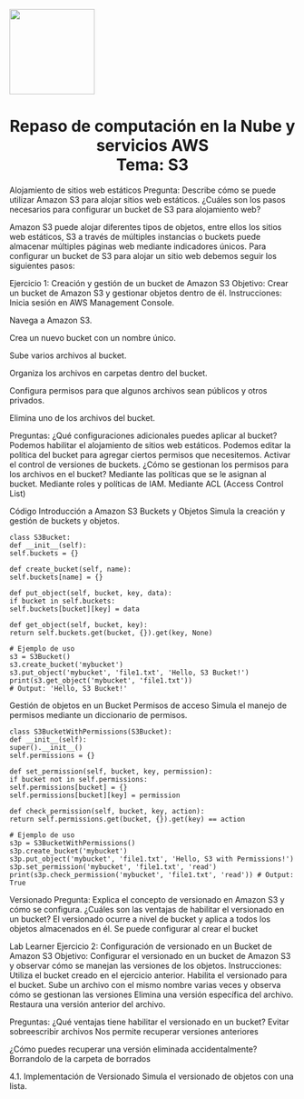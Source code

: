 <p align="left">
  <img src="https://semanadelcannabis.cayetano.edu.pe/assets/img/logo-upch.png" width="150">
  <h1 align="center">Repaso de computación en la Nube y servicios AWS<br>Tema: S3</h1>
</p>

Alojamiento de sitios web estáticos
Pregunta: Describe cómo se puede utilizar Amazon S3 para alojar sitios web estáticos. ¿Cuáles son los pasos necesarios para configurar un bucket de S3 para alojamiento web?

Amazon S3 puede alojar diferentes tipos de objetos, entre ellos los sitios web estáticos, S3 a través de múltiples instancias o buckets puede almacenar múltiples páginas web mediante indicadores únicos. Para configurar un bucket de S3 para alojar un sitio web debemos seguir los siguientes pasos:


Ejercicio 1: Creación y gestión de un bucket de Amazon S3
Objetivo: Crear un bucket de Amazon S3 y gestionar objetos dentro de él. Instrucciones:
Inicia sesión en AWS Management Console.

Navega a Amazon S3.

Crea un nuevo bucket con un nombre único.

Sube varios archivos al bucket.

Organiza los archivos en carpetas dentro del bucket.

Configura permisos para que algunos archivos sean públicos y otros privados.

Elimina uno de los archivos del bucket.


Preguntas:
¿Qué configuraciones adicionales puedes aplicar al bucket?
Podemos habilitar el alojamiento de sitios web estáticos.
Podemos editar la política del bucket para agregar ciertos permisos que necesitemos.
Activar el control de versiones de buckets.
¿Cómo se gestionan los permisos para los archivos en el bucket?
Mediante las políticas que se le asignan al bucket.
Mediante roles y políticas de IAM.
Mediante ACL (Access Control List)

Código
Introducción a Amazon S3
Buckets y Objetos
Simula la creación y gestión de buckets y objetos.
```
class S3Bucket:
def __init__(self):
self.buckets = {}

def create_bucket(self, name):
self.buckets[name] = {}

def put_object(self, bucket, key, data):
if bucket in self.buckets:
self.buckets[bucket][key] = data

def get_object(self, bucket, key):
return self.buckets.get(bucket, {}).get(key, None)

# Ejemplo de uso
s3 = S3Bucket()
s3.create_bucket('mybucket')
s3.put_object('mybucket', 'file1.txt', 'Hello, S3 Bucket!')
print(s3.get_object('mybucket', 'file1.txt'))
# Output: 'Hello, S3 Bucket!'
```
Gestión de objetos en un Bucket
Permisos de acceso
Simula el manejo de permisos mediante un diccionario de permisos.
```
class S3BucketWithPermissions(S3Bucket):
def __init__(self):
super().__init__()
self.permissions = {}

def set_permission(self, bucket, key, permission):
if bucket not in self.permissions:
self.permissions[bucket] = {}
self.permissions[bucket][key] = permission

def check_permission(self, bucket, key, action):
return self.permissions.get(bucket, {}).get(key) == action

# Ejemplo de uso
s3p = S3BucketWithPermissions()
s3p.create_bucket('mybucket')
s3p.put_object('mybucket', 'file1.txt', 'Hello, S3 with Permissions!') 
s3p.set_permission('mybucket', 'file1.txt', 'read') 
print(s3p.check_permission('mybucket', 'file1.txt', 'read')) # Output: True
```



Versionado
Pregunta: Explica el concepto de versionado en Amazon S3 y cómo se configura. ¿Cuáles son las ventajas de habilitar el versionado en un bucket?
El versionado ocurre a nivel de bucket y aplica a todos los objetos almacenados en él.
Se puede configurar al crear el bucket


Lab Learner
Ejercicio 2: Configuración de versionado en un Bucket de Amazon S3
Objetivo: Configurar el versionado en un bucket de Amazon S3 y observar cómo se manejan las versiones de los objetos.
Instrucciones:
Utiliza el bucket creado en el ejercicio anterior.
Habilita el versionado para el bucket.
Sube un archivo con el mismo nombre varias veces y observa cómo se gestionan las versiones
Elimina una versión específica del archivo.
Restaura una versión anterior del archivo.


Preguntas:
¿Qué ventajas tiene habilitar el versionado en un bucket?
Evitar sobreescribir archivos
Nos permite recuperar versiones anteriores

¿Cómo puedes recuperar una versión eliminada accidentalmente?
Borrandolo de la carpeta de borrados

4.1. Implementación de Versionado
Simula el versionado de objetos con una lista.

